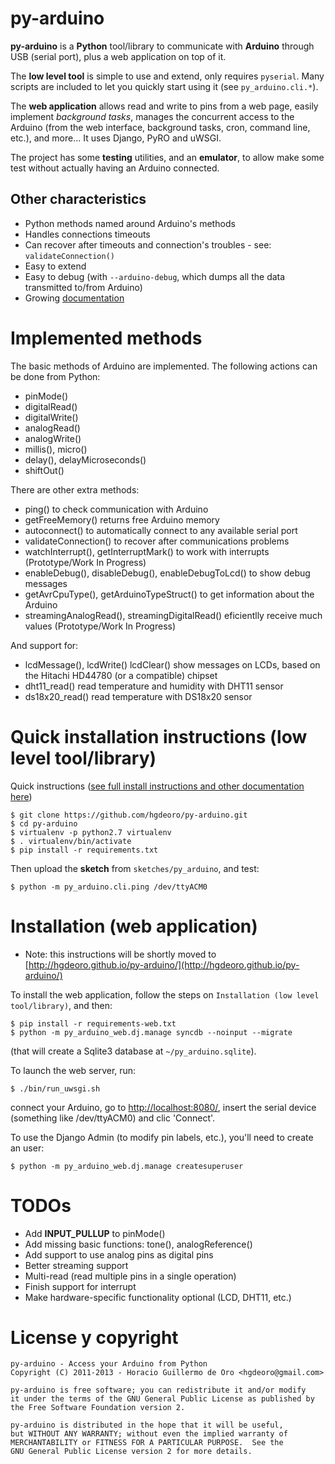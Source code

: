 py-arduino
==============

**py-arduino** is a **Python** tool/library to communicate with **Arduino**
through USB (serial port), plus a web application on top of it.

The **low level tool** is simple to use and extend, only requires `pyserial`.
Many scripts are included to let you quickly start using it (see `py_arduino.cli.*`).

The **web application** allows read and write to pins from a web page,
easily implement _background tasks_, manages the concurrent access to the Arduino
(from the web interface, background tasks, cron, command line, etc.), and more...
It uses Django, PyRO and uWSGI.

The project has some **testing** utilities, and an **emulator**, to allow make some
test without actually having an Arduino connected.

## Other characteristics

* Python methods named around Arduino's methods
* Handles connections timeouts
* Can recover after timeouts and connection's troubles - see: `validateConnection()`
* Easy to extend
* Easy to debug (with `--arduino-debug`, which dumps all the data transmitted to/from Arduino)
* Growing [documentation](http://hgdeoro.github.io/py-arduino/)

Implemented methods  
===================

The basic methods of Arduino are implemented. The following actions can be done from Python: 

* pinMode()
* digitalRead()
* digitalWrite()
* analogRead()
* analogWrite()
* millis(), micro()
* delay(), delayMicroseconds()
* shiftOut()

There are other extra methods:

* ping() to check communication with Arduino
* getFreeMemory() returns free Arduino memory
* autoconnect() to automatically connect to any available serial port
* validateConnection() to recover after communications problems
* watchInterrupt(), getInterruptMark() to work with interrupts (Prototype/Work In Progress)
* enableDebug(), disableDebug(), enableDebugToLcd() to show debug messages
* getAvrCpuType(), getArduinoTypeStruct() to get information about the Arduino
* streamingAnalogRead(), streamingDigitalRead() eficientlly receive much values (Prototype/Work In Progress)

And support for:

* lcdMessage(), lcdWrite() lcdClear() show messages on LCDs, based on the Hitachi HD44780 (or a compatible) chipset
* dht11_read() read temperature and humidity with DHT11 sensor
* ds18x20_read() read temperature with DS18x20 sensor


Quick installation instructions (low level tool/library)
========================================================

Quick instructions ([see full install instructions and other documentation here](http://hgdeoro.github.io/py-arduino/))

    $ git clone https://github.com/hgdeoro/py-arduino.git
    $ cd py-arduino
    $ virtualenv -p python2.7 virtualenv
    $ . virtualenv/bin/activate
    $ pip install -r requirements.txt

Then upload the __sketch__ from `sketches/py_arduino`, and test:

    $ python -m py_arduino.cli.ping /dev/ttyACM0

<!--
### Running the tests

To run the tests against the emulator (if you don't have an Arduino):

    $ python -m py_arduino.tests.test_all_functions /dev/ARDUINO_EMULATOR 

To run the tests against a real Arduino, you have to upload the __sketch__ (from `sketches/py_arduino`), an execute:

    $ python -m py_arduino.tests.test_all_functions /dev/ttyACM0 
-->


Installation (web application)
==============================

 * Note: this instructions will be shortly moved to [http://hgdeoro.github.io/py-arduino/](http://hgdeoro.github.io/py-arduino/)

To install the web application, follow the steps on `Installation (low level tool/library)`, and then:

    $ pip install -r requirements-web.txt
    $ python -m py_arduino_web.dj.manage syncdb --noinput --migrate

(that will create a Sqlite3 database at `~/py_arduino.sqlite`).

To launch the web server, run:

    $ ./bin/run_uwsgi.sh

connect your Arduino, go to [http://localhost:8080/](http://localhost:8080/),
insert the serial device (something like /dev/ttyACM0)
and clic 'Connect'.

To use the Django Admin (to modify pin labels, etc.), you'll need to create an user:

    $ python -m py_arduino_web.dj.manage createsuperuser


<!--
Here are some screenshots:

![connect](https://raw.github.com/hgdeoro/py-arduino-proxy/master/examples/arduino-proxy-web-interface-connect.png) and 

![main page](https://raw.github.com/hgdeoro/py-arduino-proxy/master/examples/arduino-proxy-web-interface-main.png).
-->


<!--
The recommended way to install py-arduino is using pip and/or virtualenv.

1. Install PIP [manually](http://www.pip-installer.org/en/latest/installing.html "Install PIP"), or with your distribution's package manager (`sudo apt-get install python-pip` in Ubuntu), or create a [virtualenv](http://www.virtualenv.org/en/latest/ "Vitualenv Site").
2. Run `pip install py-arduino`
-->



<!--
How it works 
------------

First connect to the Arduino. 

![Connect](https://raw.github.com/hgdeoro/py-arduino-proxy/master/examples/arduino-proxy-connect.png "Connect")

Once connected, we can execute the methods on the instance of PyArduino. For example, to read a digital pin: 

![Digital Read](https://raw.github.com/hgdeoro/py-arduino-proxy/master/examples/arduino-proxy-digital-read.png "Digital Read")

To set output HIGH on a digital pin: 

![Digital Write](https://raw.github.com/hgdeoro/py-arduino-proxy/master/examples/arduino-proxy-digital-write.png "Digital Write")
-->

<!--
Videos!
=======

* [Web interface + emulator + analog pins](http://www.youtube.com/watch?v=fMhAJlvZQco "Web interface + emulator + analog pins")
* [Web interface](http://www.youtube.com/watch?v=QE6UJSs3b6Q "Web interface")
* [Testing shiftOut and 8 LEDs with py-arduino](http://www.youtube.com/watch?v=_9MselaKcdU "Testing shiftOut and 8 LEDs with py-arduino")
* [Writing a custom method in py-arduino](http://www.youtube.com/watch?v=2kgQpQqTVUU "Writing a custom method in py-arduino")
* [Testing RGB leds with py-arduino UI](http://www.youtube.com/watch?v=yM1ZaTFAZwc "Testing RGB leds with py-arduino UI")
-->

<!--
Python API
==========

You can get some initial API documentation [here](http://www.hgdeoro.com.ar/~horacio/py-arduino-proxy/index.html).
-->

TODOs
=============

* Add **INPUT_PULLUP** to pinMode()
* Add missing basic functions: tone(), analogReference()
* Add support to use analog pins as digital pins
* Better streaming support
* Multi-read (read multiple pins in a single operation)
* Finish support for interrupt
* Make hardware-specific functionality optional (LCD, DHT11, etc.)

License y copyright
===================

    py-arduino - Access your Arduino from Python
    Copyright (C) 2011-2013 - Horacio Guillermo de Oro <hgdeoro@gmail.com>
    
    py-arduino is free software; you can redistribute it and/or modify
    it under the terms of the GNU General Public License as published by
    the Free Software Foundation version 2.
    
    py-arduino is distributed in the hope that it will be useful,
    but WITHOUT ANY WARRANTY; without even the implied warranty of
    MERCHANTABILITY or FITNESS FOR A PARTICULAR PURPOSE.  See the
    GNU General Public License version 2 for more details.

